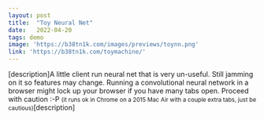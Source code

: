 ```yaml
---
layout: post
title:  "Toy Neural Net"
date:   2022-04-20
tags: demo
image: 'https://b38tn1k.com/images/previews/toynn.png'
link: 'https://b38tn1k.com/toymachine/'
---
```


[description]A little client run neural net that is very un-useful. Still jamming on it so features may change. Running a convolutional neural network in a browser might lock up your browser if you have many tabs open. Proceed with caution :-P <small>(it runs ok in Chrome on a 2015 Mac Air with a couple extra tabs, just be cautious)</small>[description]
